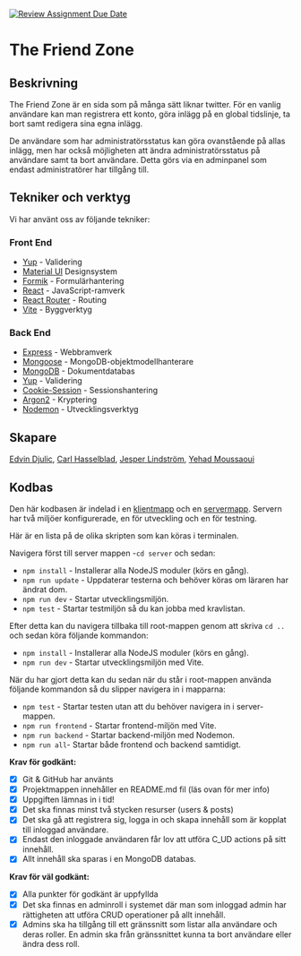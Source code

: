 [![Review Assignment Due Date](https://classroom.github.com/assets/deadline-readme-button-24ddc0f5d75046c5622901739e7c5dd533143b0c8e959d652212380cedb1ea36.svg)](https://classroom.github.com/a/G8PqYEM6)
# The Friend Zone

## Beskrivning

The Friend Zone är en sida som på många sätt liknar twitter. För en vanlig användare kan man registrera ett konto, göra inlägg på en global tidslinje, ta bort samt redigera sina egna inlägg.

De användare som har administratörsstatus kan göra ovanstående på allas inlägg, men har också möjligheten att ändra administratörsstatus på användare samt ta bort användare. Detta görs via en adminpanel som endast administratörer har tillgång till.

## Tekniker och verktyg

Vi har använt oss av följande tekniker:

### Front End

- [Yup](https://github.com/jquense/yup) - Validering
- [Material UI](https://mui.com/material-ui/getting-started/overview/) Designsystem
- [Formik](https://formik.org/docs) - Formulärhantering
- [React](https://react.dev) - JavaScript-ramverk
- [React Router](https://reactrouter.com/en/main) - Routing
- [Vite](https://vitejs.dev/) - Byggverktyg

### Back End

- [Express](https://expressjs.com/) - Webbramverk
- [Mongoose](https://mongoosejs.com/) - MongoDB-objektmodellhanterare
- [MongoDB](https://www.mongodb.com/) - Dokumentdatabas
- [Yup](http://github.com/jquense/yup) - Validering
- [Cookie-Session](https://www.npmjs.com/package/cookie-session) - Sessionshantering
- [Argon2](https://www.npmjs.com/package/argon2) - Kryptering
- [Nodemon](https://www.npmjs.com/package/nodemon) - Utvecklingsverktyg

## Skapare

[Edvin Djulic](https://github.com/Edvindjulic), [Carl Hasselblad](https://github.com/lysmac), [Jesper Lindström](https://github.com/Jesper-Lindstrom), [Yehad Moussaoui](https://github.com/ye-mou)

## Kodbas

Den här kodbasen är indelad i en [klientmapp](./client/) och en [servermapp](./server/).
Servern har två miljöer konfigurerade, en för utveckling och en för testning.

Här är en lista på de olika skripten som kan köras i terminalen.

Navigera först till server mappen -`cd server` och sedan:

- `npm install` - Installerar alla NodeJS moduler (körs en gång).
- `npm run update` - Uppdaterar testerna och behöver köras om läraren har ändrat dom.
- `npm run dev` - Startar utvecklingsmiljön.
- `npm test` - Startar testmiljön så du kan jobba med kravlistan.

Efter detta kan du navigera tillbaka till root-mappen genom att skriva `cd ..` och sedan köra följande kommandon:

- `npm install` - Installerar alla NodeJS moduler (körs en gång).
- `npm run dev` - Startar utvecklingsmiljön med Vite.

När du har gjort detta kan du sedan när du står i root-mappen använda följande kommandon så du slipper navigera in i mapparna:

- `npm test` - Startar testen utan att du behöver navigera in i server-mappen.
- `npm run frontend` - Startar frontend-miljön med Vite.
- `npm run backend` - Startar backend-miljön med Nodemon.
- `npm run all`- Startar både frontend och backend samtidigt.

**Krav för godkänt:**

- [x] Git & GitHub har använts
- [x] Projektmappen innehåller en README.md fil (läs ovan för mer info)
- [x] Uppgiften lämnas in i tid!
- [x] Det ska finnas minst två stycken resurser (users & posts)
- [x] Det ska gå att registrera sig, logga in och skapa innehåll som är kopplat till inloggad användare.
- [x] Endast den inloggade användaren får lov att utföra C_UD actions på sitt innehåll.
- [x] Allt innehåll ska sparas i en MongoDB databas.

**Krav för väl godkänt:**

- [x] Alla punkter för godkänt är uppfyllda
- [x] Det ska finnas en adminroll i systemet där man som inloggad admin har rättigheten att utföra CRUD operationer på allt innehåll.
- [x] Admins ska ha tillgång till ett gränssnitt som listar alla användare och deras roller. En admin ska från gränssnittet kunna ta bort användare eller ändra dess roll.
